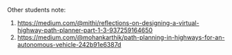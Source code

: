 Other students note:

1. https://medium.com/@mithi/reflections-on-designing-a-virtual-highway-path-planner-part-1-3-937259164650
2. https://medium.com/@mohankarthik/path-planning-in-highways-for-an-autonomous-vehicle-242b91e6387d
